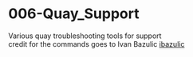 # 006-Quay_Support
Various quay troubleshooting tools for support\
credit for the commands goes to Ivan Bazulic [ibazulic](https://github.com/ibazulic)
